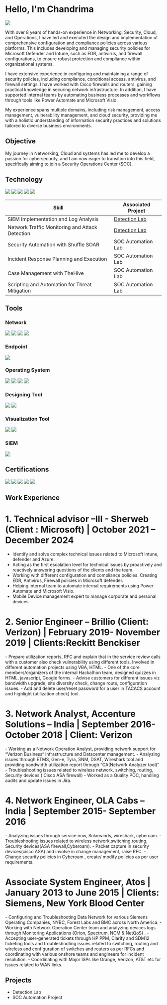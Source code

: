 # Hello, I'm Chandrima
<a href="https://www.linkedin.com/in/chandrima--chakraborty/"><img src="https://img.shields.io/badge/-LinkedIn-0072b1?&style=for-the-badge&logo=linkedin&logoColor=white" /></a>


With over 8 years of hands-on experience in Networking, Security, Cloud, and Operations, I have led and executed the design and implementation of comprehensive configuration and compliance policies across various platforms. This includes developing and managing security policies for Microsoft Defender and Intune, such as EDR, antivirus, and firewall configurations, to ensure robust protection and compliance within organizational systems.

I have extensive experience in configuring and maintaining a range of security policies, including compliance, conditional access, antivirus, and firewall settings. I have worked with Cisco firewalls and routers, gaining practical knowledge in securing network infrastructure. In addition, I have supported internal teams by automating business processes and workflows through tools like Power Automate and Microsoft Visio.

My experience spans multiple domains, including risk management, access management, vulnerability management, and cloud security, providing me with a holistic understanding of information security practices and solutions tailored to diverse business environments.

## Objective

My journey in Networking, Cloud and systems has led me to develop a passion for cybersecurity, and I am now eager to transition into this field, specifically aiming to join a Security Operations Center (SOC). 

## Technology

<div>
<img src="https://img.shields.io/badge/-Intune-0078D4?&style=for-the-badge&logo=Microsoft%20Intune&logoColor=white" />
<img src="https://img.shields.io/badge/cisco-%23049fd9.svg?style=for-the-badge&logo=cisco&logoColor=black"/>
<img src="https://img.shields.io/badge/-Microsoft%20Azure-0078D4?&style=for-the-badge&logo=Microsoft%20Azure&logoColor=white" />
<img src="https://img.shields.io/badge/-Endpoint%20Security-007ACC?&style=for-the-badge&logo=Endpoint%20Security&logoColor=white" />
<img src="https://img.shields.io/badge/-Information%20Security-007ACC?&style=for-the-badge&logo=Information%20Security&logoColor=white" />

</div> 

| Skill                                         | Associated Project         |
|-----------------------------------------------|----------------------------|
| SIEM Implementation and Log Analysis          | <a href="https://google.com">Detection Lab</a>|
| Network Traffic Monitoring and Attack Detection | <a href="https://google.com">Detection Lab</a>|
| Security Automation with Shuffle SOAR         | SOC Automation Lab|
| Incident Response Planning and Execution      | SOC Automation Lab|
| Case Management with TheHive                  | SOC Automation Lab|
| Scripting and Automation for Threat Mitigation | SOC Automation Lab|

## Tools

### Network
<div>
    <img src="https://img.shields.io/badge/-Wireshark-1679A7?&style=for-the-badge&logo=Wireshark&logoColor=white" />
    <img src="https://img.shields.io/badge/-SolarWinds-FF6600?&style=for-the-badge&logo=SolarWinds&logoColor=white" />
<img src="https://img.shields.io/badge/-Cyberoam-FF6A00?&style=for-the-badge&logo=Cyberoam&logoColor=white" />
<img src="https://img.shields.io/badge/-Spectrum-0078D4?&style=for-the-badge&logo=Spectrum&logoColor=white" />

</div>

### Endpoint
<div>
    <img src="https://img.shields.io/badge/-Microsoft_Defender_for_Endpoint-00A4EF?&style=for-the-badge&logo=Microsoft&logoColor=white" />
</div>

### Operating System
<div>
   <img src="https://img.shields.io/badge/Kali-268BEE?style=for-the-badge&logo=kalilinux&logoColor=white"/>
   <img src="https://img.shields.io/badge/Windows-0078D6?style=for-the-badge&logo=windows&logoColor=white"/>
    <img src="https://img.shields.io/badge/Android-3DDC84?style=for-the-badge&logo=android&logoColor=white"/>
    <img src="https://img.shields.io/badge/iOS-000000?style=for-the-badge&logo=ios&logoColor=white"/>
</div>

### Designing Tool
<div>
    <img src="https://img.shields.io/badge/Microsoft_Visio-3955A3?style=for-the-badge&logo=microsoft-visio&logoColor=white" />
    <img src="https://img.shields.io/badge/-GNS3-00A9E0?&style=for-the-badge&logo=GNS3&logoColor=white" />
</div>

### Visualization Tool
<div>
    <img src="https://img.shields.io/badge/-Lucidchart-F2C800?&style=for-the-badge&logo=Lucidchart&logoColor=white" />
    <img src="https://img.shields.io/badge/power_bi-F2C811?style=for-the-badge&logo=powerbi&logoColor=black"/>
</div>

### SIEM
<div>
    <img src="https://img.shields.io/badge/-Splunk-000000?&style=for-the-badge&logo=Splunk&logoColor=white" />
</div>

## Certifications
<div>
<img src="https://img.shields.io/badge/-Security%2B-FF0000?&style=for-the-badge&logo=CompTIA&logoColor=white" />
<img src="https://img.shields.io/badge/Microsoft-0078D4?style=for-the-badge&logo=microsoft&logoColor=white"/>
<img src="https://img.shields.io/badge/-CCNA-006D91?&style=for-the-badge&logo=Cisco&logoColor=white" />
 <img src="https://img.shields.io/badge/splunk-%23000000.svg?style=for-the-badge&logo=splunk&logoColor=white" /> 
 <img src="https://img.shields.io/badge/azure-%230072C6.svg?style=for-the-badge&logo=microsoftazure&logoColor=white"/>
</div>

## Work Experience

# 1. Technical advisor –III - Sherweb (Client : Microsoft) | October 2021 – December 2024 
<div> 
    
   - Identify and solve complex technical issues related to Microsoft Intune, defender and Azure.
   - Acting as the first escalation level for technical issues by proactively and reactively answering questions
of the clients and the team.
   - Working with different configuration and compliance policies. Creating EDR, Antivirus, Firewall policies
in Microsoft defender.
   - Helping internal team to automate internal requirements using Power Automate and Microsoft Visio.
   - Mobile Device management expert to manage corporate and personal devices.
</div>

# 2. Senior Engineer – Brillio (Client: Verizon) | February 2019- November 2019 | Clients:Reckitt Benckiser
<div>
  - Prepare utilization reports, RFC and explain that in the service review calls with a customer also check
vulnerability using different tools. Involved in different automation projects using VBA, HTML.
  - One of the core members/organizers of the internal Hackathon team, designed quizzes in HTML,
javascript, Google forms.
  - Advise customers for different issues viz bandwidth upgrade, site diversity check, change route,
configuration issues.
 - Add and delete user/reset password for a user in TACACS account and highlight (utilization check) tool.
</div>

# 3. Network Analyst, Accenture Solutions – India | September 2016- October 2018 | Client: Verizon
<div>
- Working as a Network Operation Analyst, providing network support for “Verizon Business“
infrastructure and Datacenter management.
- Analyzing issues through ETMS, Gen-e, Tyra, SNM, DSAT, Wireshark tool and providing bandwidth
utilization report through “CA(Network Analyzer tool)“
- Troubleshooting issues related to wireless network, switching, routing, Security devices ( Cisco ASA
firewall)
- Worked as a Quality POC, handling audits and update issues in Jira.
</div>

# 4. Network Engineer, OLA Cabs – India | September 2015- September 2016

<div>
- Analyzing issues through service now, Solarwinds, wireshark, cyberoam.
 - Troubleshooting issues related to wireless network,switching,routing, Security devices(ASA
firewall,Cyberoam).
 - Packet capture in security devices(cisco ASA) and involve in change management, raise RFC.
 - Change security policies in Cyberoam , create/ modify policies as per user requirements.
</div>

# Associate System Engineer, Atos | January 2013 to June 2015 | Clients: Siemens, New York Blood Center
<div>
   -  Configuring and Troubleshooting Data Network for various Siemens Operating Companies, NYBC, Forest
Labs and BMC across North America.
   - Working with Network Operation Center team and analyzing devices logs through Monitoring Applications (Orion, Spectrum, NCM & NetQoS) . 
   - Accepting user-generated tickets through HP PPM, Clarify and SDM12 ticketing tools and troubleshooting issues related to switching, routing and wireless and configuration of switches and routers as per RFCs and coordinating with various onshore teams and engineers for incident resolution.
   - Coordinating with Major ISPs like Orange, Verizon, AT&T etc for issues related to WAN links.
</div>

## Projects
- Detection Lab
- SOC Automation Project
